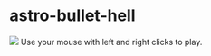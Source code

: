 # astro-bullet-hell

![](https://j.gifs.com/r8xGWW.gif)
Use your mouse with left and right clicks to play.
